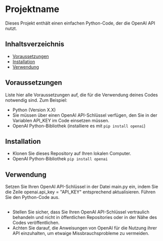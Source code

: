 # Projektname

Dieses Projekt enthält einen einfachen Python-Code, der die OpenAI API nutzt. 

## Inhaltsverzeichnis
- [Voraussetzungen](#voraussetzungen)
- [Installation](#installation)
- [Verwendung](#verwendung)

## Voraussetzungen

Liste hier alle Voraussetzungen auf, die für die Verwendung deines Codes notwendig sind. Zum Beispiel:

- Python (Version X.X)
- Sie müssen über einen OpenAI API-Schlüssel verfügen, den Sie in der Variablen API_KEY im Code einsetzen müssen.
- OpenAI Python-Bibliothek (installiere es mit `pip install openai`)

## Installation
- Klonen Sie dieses Repository auf Ihren lokalen Computer.
- OpenAI Python-Bibliothek `pip install openai`

## Verwendung
Setzen Sie Ihren OpenAI API-Schlüssel in der Datei main.py ein, indem Sie die Zeile openai.api_key = "API_KEY" entsprechend aktualisieren.
Führen Sie den Python-Code aus.

##
- Stellen Sie sicher, dass Sie Ihren OpenAI API-Schlüssel vertraulich behandeln und nicht in öffentlichen Repositories oder in der Nähe des Codes veröffentlichen.
- Achten Sie darauf, die Anweisungen von OpenAI für die Nutzung ihrer API einzuhalten, um etwaige Missbrauchsprobleme zu vermeiden.
